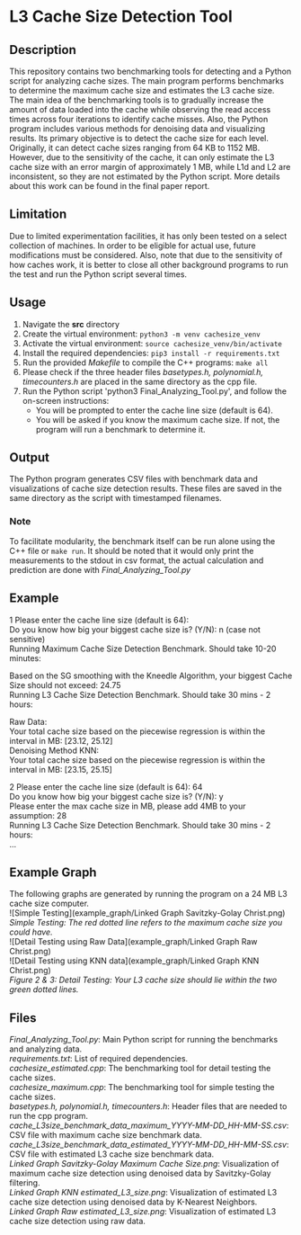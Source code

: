 # L3 Cache Size Detection Tool

## Description
This repository contains two benchmarking tools for detecting and a Python script for analyzing cache sizes. The main program performs benchmarks to determine the maximum cache size and estimates the L3 cache size.    
The main idea of the benchmarking tools is to gradually increase the amount of data loaded into the cache while observing the read access times across four iterations to identify cache misses. Also, the Python program includes various methods for denoising data and visualizing results. Its primary objective is to detect the cache size for each level. Originally, it can detect cache sizes ranging from 64 KB to 1152 MB. However, due to the sensitivity of the cache, it can only estimate the L3 cache size with an error margin of approximately 1 MB, while L1d and L2 are inconsistent, so they are not estimated by the Python script. More details about this work can be found in the final paper report.

## Limitation 
Due to limited experimentation facilities, it has only been tested on a select collection of machines. In order to be eligible for actual use, future modifications must be considered.
Also, note that due to the sensitivity of how caches work, it is better to close all other background programs to run the test and run the Python script several times. 

## Usage
1. Navigate the **src** directory
2. Create the virtual environment: `python3 -m venv cachesize_venv`
3. Activate the virtual environment: `source cachesize_venv/bin/activate`
4. Install the required dependencies: `pip3 install -r requirements.txt`  
5. Run the provided *Makefile* to compile the C++ programs: `make all`
6. Please check if the three header files *basetypes.h, polynomial.h, timecounters.h* are placed in the same directory as the cpp file.
7. Run the Python script 'python3 Final_Analyzing_Tool.py', and follow the on-screen instructions:
   - You will be prompted to enter the cache line size (default is 64).
   - You will be asked if you know the maximum cache size. If not, the program will run a benchmark to determine it.

## Output
The Python program generates CSV files with benchmark data and visualizations of cache size detection results. These files are saved in the same directory as the script with timestamped filenames.

### Note
To facilitate modularity, the benchmark itself can be run alone using the C++ file or `make run`. It should be noted that it would only print the measurements to the stdout in csv format, the actual calculation and prediction are done with *Final_Analyzing_Tool.py*

## Example
1
Please enter the cache line size (default is 64):   
Do you know how big your biggest cache size is? (Y/N): n (case not sensitive)  
Running Maximum Cache Size Detection Benchmark. Should take 10-20 minutes:   

Based on the SG smoothing with the Kneedle Algorithm, your biggest Cache Size should not exceed:  24.75  
Running L3 Cache Size Detection Benchmark. Should take 30 mins - 2 hours:   

Raw Data:  
Your total cache size based on the piecewise regression is within the interval in MB: [23.12, 25.12]  
Denoising Method KNN:   
Your total cache size based on the piecewise regression is within the interval in MB: [23.15, 25.15]  

2
Please enter the cache line size (default is 64): 64  
Do you know how big your biggest cache size is? (Y/N): y  
Please enter the max cache size in MB, please add 4MB to your assumption: 28  
Running L3 Cache Size Detection Benchmark. Should take 30 mins - 2 hours:   
...

## Example Graph
The following graphs are generated by running the program on a 24 MB L3 cache size computer.  
![Simple Testing](example_graph/Linked Graph Savitzky-Golay Christ.png)  
*Simple Testing: The red dotted line refers to the maximum cache size you could have.*  
![Detail Testing using Raw Data](example_graph/Linked Graph Raw Christ.png)  
![Detail Testing using KNN data](example_graph/Linked Graph KNN Christ.png)  
*Figure 2 & 3: Detail Testing: Your L3 cache size should lie within the two green dotted lines.*  

## Files
*Final_Analyzing_Tool.py*: Main Python script for running the benchmarks and analyzing data.  
*requirements.txt*: List of required dependencies.  
*cachesize_estimated.cpp*: The benchmarking tool for detail testing the cache sizes.  
*cachesize_maximum.cpp*: The benchmarking tool for simple testing the cache sizes.  
*basetypes.h, polynomial.h, timecounters.h*: Header files that are needed to run the cpp program.  
*cache_L3size_benchmark_data_maximum_YYYY-MM-DD_HH-MM-SS.csv*: CSV file with maximum cache size benchmark data.  
*cache_L3size_benchmark_data_estimated_YYYY-MM-DD_HH-MM-SS.csv*: CSV file with estimated L3 cache size benchmark data.  
*Linked Graph Savitzky-Golay Maximum Cache Size.png*: Visualization of maximum cache size detection using denoised data by Savitzky-Golay filtering.  
*Linked Graph KNN estimated_L3_size.png*: Visualization of estimated L3 cache size detection using denoised data by K-Nearest Neighbors.  
*Linked Graph Raw estimated_L3_size.png*: Visualization of estimated L3 cache size detection using raw data.  
